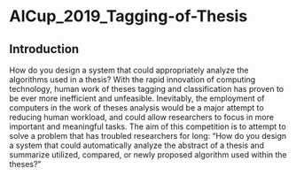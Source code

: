 # AICup_2019_Tagging-of-Thesis

## Introduction

How do you design a system that could appropriately analyze the algorithms used in a thesis? With the rapid innovation of computing technology, human work of theses tagging and classification has proven to be ever more inefficient and unfeasible. Inevitably, the employment of computers in the work of theses analysis would be a major attempt to reducing human workload, and could allow researchers to focus in more important and meaningful tasks.
The aim of this competition is to attempt to solve a problem that has troubled researchers for long: “How do you design a system that could automatically analyze the abstract of a thesis and summarize utilized, compared, or newly proposed algorithm used within the theses?”
